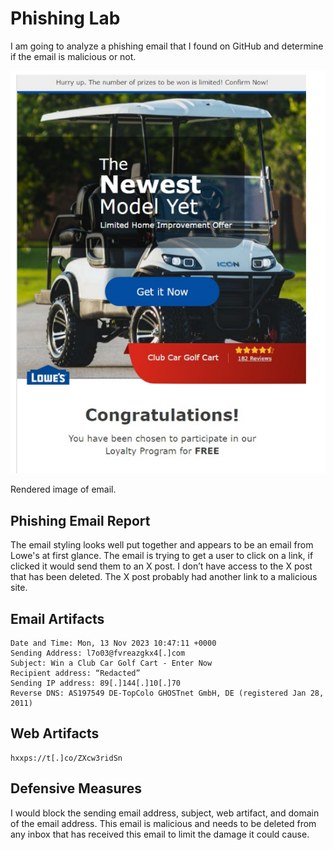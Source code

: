 # Phishing Lab

I am going to analyze a phishing email that I found on GitHub and determine if the email is malicious or not.

![PhishingEmail](Screenshots/PhishingEmail.png)

Rendered image of email.

## Phishing Email Report

The email styling looks well put together and appears to be an email from Lowe's at first glance. The email is trying to get a user to click on a link, if clicked it would send them to an X post. I don’t have access to the X post that has been deleted. The X post probably had another link to a malicious site.  

## Email Artifacts

    Date and Time: Mon, 13 Nov 2023 10:47:11 +0000
    Sending Address: l7o03@fvreazgkx4[.]com
    Subject: Win a Club Car Golf Cart - Enter Now 
    Recipient address: “Redacted”
    Sending IP address: 89[.]144[.]10[.]70
    Reverse DNS: AS197549 DE-TopColo GHOSTnet GmbH, DE (registered Jan 28, 2011)

## Web Artifacts

    hxxps://t[.]co/ZXcw3ridSn

## Defensive Measures

I would block the sending email address, subject, web artifact, and domain of the email address. This email is malicious and needs to be deleted from any inbox that has received this email to limit the damage it could cause.
